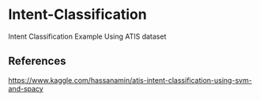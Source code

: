 # Intent-Classification
Intent Classification Example Using ATIS dataset

## References
https://www.kaggle.com/hassanamin/atis-intent-classification-using-svm-and-spacy
